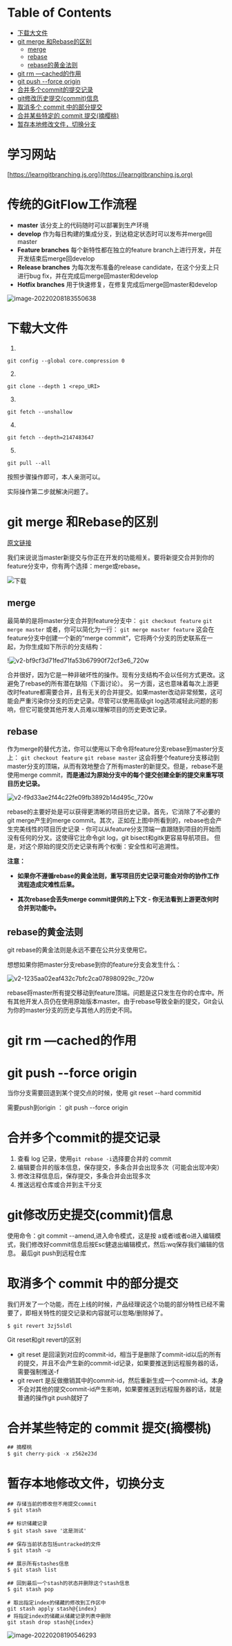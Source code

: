 # Table of Contents

* [下载大文件](#下载大文件)
* [git merge 和Rebase的区别](#git-merge-和rebase的区别)
  * [merge](#merge)
  * [rebase](#rebase)
  * [rebase的黄金法则](#rebase的黄金法则)
* [git rm —cached的作用](#git-rm-cached的作用)
* [git push --force origin](#git-push---force-origin)
* [合并多个commit的提交记录](#合并多个commit的提交记录)
* [git修改历史提交(commit)信息](#git修改历史提交commit信息)
* [取消多个 commit 中的部分提交](#取消多个-commit-中的部分提交)
* [合并某些特定的 commit 提交(摘樱桃)](#合并某些特定的-commit-提交摘樱桃)
* [暂存本地修改文件，切换分支](#暂存本地修改文件切换分支)


# 学习网站
[https://learngitbranching.js.org](https://learngitbranching.js.org)

# 传统的GitFlow工作流程

- **master** 该分支上的代码随时可以部署到生产环境
- **develop** 作为每日构建的集成分支，到达稳定状态时可以发布并merge回master
- **Feature branches** 每个新特性都在独立的feature branch上进行开发，并在开发结束后merge回develop
- **Release branches** 为每次发布准备的release candidate，在这个分支上只进行bug fix，并在完成后merge回master和develop
- **Hotfix branches** 用于快速修复，在修复完成后merge回master和develop

![image-20220208183550638](.images/image-20220208183550638.png)








# 下载大文件

1.

```
git config --global core.compression 0
```

2.

```
git clone --depth 1 <repo_URI>
```

3.

```
git fetch --unshallow 
```

4.

```
git fetch --depth=2147483647
```

5.

```
git pull --all
```

按照步骤操作即可，本人亲测可以。


实际操作第二步就解决问题了。



# git merge 和Rebase的区别


[原文链接](https://zhuanlan.zhihu.com/p/57872388)

我们来说说当master新提交与你正在开发的功能相关。要将新提交合并到你的feature分支中，你有两个选择：merge或rebase。

![下载](.images/下载.png)




## merge

  最简单的是将master分支合并到feature分支中：
  `git checkout feature`
  `git merge master`
  或者，你可以简化为一行：
  `git merge master feature`
  这会在feature分支中创建一个新的“merge commit”，它将两个分支的历史联系在一起，为你生成如下所示的分支结构：

  !![v2-bf9cf3d71fed71fa53b67990f72cf3e6_720w](.images/v2-bf9cf3d71fed71fa53b67990f72cf3e6_720w-1640742566849.jpg)

合并很好，因为它是一种非破坏性的操作。现有分支结构不会以任何方式更改。这避免了rebase的所有潜在缺陷（下面讨论）。
另一方面，这也意味着每次上游更改时feature都需要合并，且有无关的合并提交。如果master改动非常频繁，这可能会严重污染你分支的历史记录。尽管可以使用高级git log选项减轻此问题的影响，但它可能使其他开发人员难以理解项目的历史更改记录。

## rebase

  

作为merge的替代方法，你可以使用以下命令将feature分支rebase到master分支上：
`git checkout feature`
`git rebase master`
这会将整个feature分支移动到master分支的顶端，从而有效地整合了所有master的新提交。但是，rebase不是使用merge commit，**而是通过为原始分支中的每个提交创建全新的提交来重写项目历史记录。**


![v2-f9d33ae2f44c22fe09fb3892b14d495c_720w](.images/v2-f9d33ae2f44c22fe09fb3892b14d495c_720w.jpg)

rebase的主要好处是可以获得更清晰的项目历史记录。首先，它消除了不必要的git merge产生的merge commit。其次，正如在上图中所看到的，rebase也会产生完美线性的项目历史记录 - 你可以从feature分支顶端一直跟随到项目的开始而没有任何的分叉。这使得它比命令git log，git bisect和gitk更容易导航项目。
但是，对这个原始的提交历史记录有两个权衡：安全性和可追溯性。

**注意：**

+ **如果你不遵循rebase的黄金法则，重写项目历史记录可能会对你的协作工作流程造成灾难性后果。**

+ **其次rebase会丢失merge commit提供的上下文 - 你无法看到上游更改何时合并到功能中。**



## rebase的黄金法则

git rebase的黄金法则是永远不要在公共分支使用它。

想想如果你把master分支rebase到你的feature分支会发生什么：

![v2-1235aa02eaf432c7bfc2ca078980929c_720w](.images/v2-1235aa02eaf432c7bfc2ca078980929c_720w.jpg)

rebase将master所有提交移动到feature顶端。问题是这只发生在你的仓库中。所有其他开发人员仍在使用原始版本master。由于rebase导致全新的提交，Git会认为你的master分支的历史与其他人的历史不同。



# git rm —cached的作用







# git push --force origin

当你分支需要回退到某个提交点的时候，使用 git reset --hard  commitid

需要push到origin  ： git push --force origin



# 合并多个commit的提交记录

1. 查看 log 记录，使用`git rebase -i`选择要合并的 commit
2. 编辑要合并的版本信息，保存提交，多条合并会出现多次（可能会出现冲突）
3. 修改注释信息后，保存提交，多条合并会出现多次
4. 推送远程仓库或合并到主干分支


# git修改历史提交(commit)信息

使用命令：git commit --amend,进入命令模式，这是按 a或者i或者o进入编辑模式，我们修改好commit信息后按Esc健退出编辑模式，然后:wq保存我们编辑的信息。
最后git push到远程仓库



# 取消多个 commit 中的部分提交

我们开发了一个功能，而在上线的时候，产品经理说这个功能的部分特性已经不需要了，即相关特性的提交记录和内容就可以忽略/删除掉了。

```jav
$ git revert 3zj5sldl
```

Git reset和git revert的区别

- git reset 是回滚到对应的commit-id，相当于是删除了commit-id以后的所有的提交，并且不会产生新的commit-id记录，如果要推送到远程服务器的话，需要强制推送-f
- git revert 是反做撤销其中的commit-id，然后重新生成一个commit-id。本身不会对其他的提交commit-id产生影响，如果要推送到远程服务器的话，就是普通的操作git push就好了

# 合并某些特定的 commit 提交(摘樱桃)

```java
## 摘樱桃
$ git cherry-pick -x z562e23d
```



# 暂存本地修改文件，切换分支

```nginx
## 存储当前的修改但不用提交commit
$ git stash

## 标识储藏记录
$ git stash save '这是测试'

## 保存当前状态包括untracked的文件
$ git stash -u

## 展示所有stashes信息
$ git stash list

## 回到最后一个stash的状态并删除这个stash信息
$ git stash pop

# 取出指定index的储藏的修改到工作区中
git stash apply stash@{index} 
# 将指定index的储藏从储藏记录列表中删除
git stash drop stash@{index}
```



![image-20220208190546293](.images/image-20220208190546293.png)
